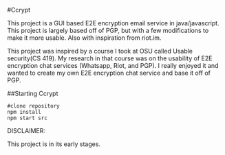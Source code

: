 #Ccrypt

This project is a GUI based E2E encryption email service in java/javascript. This project is largely based off of PGP, but with a few modifications to make it more usable. Also with inspiration from riot.im. 

This project was inspired by a course I took at OSU called Usable security(CS 419). My research in that course was on the usability of E2E encryption chat services (Whatsapp, Riot, and PGP). I really enjoyed it and wanted to create my own E2E encryption chat service and base it off of PGP. 

##Starting Ccrypt

```
#clone repository
npm install 
npm start src
```

DISCLAIMER:

This project is in its early stages. 
